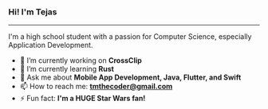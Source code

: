 ### Hi! I'm Tejas

---

I'm a high school student with a passion for Computer Science, especially Application Development.

- 🔭 I’m currently working on **CrossClip**
- 🌱 I’m currently learning **Rust**
- 💬 Ask me about **Mobile App Development, Java, Flutter, and Swift**
- 📫 How to reach me: **tmthecoder@gmail.com**
- ⚡ Fun fact: **I'm a HUGE Star Wars fan!**

